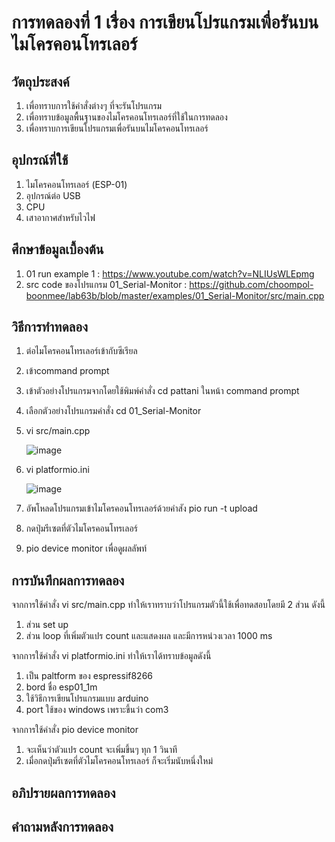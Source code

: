 # การทดลองที่ 1 เรื่อง การเขียนโปรแกรมเพื่อรันบนไมโครคอนโทรเลอร์

## วัตถุประสงค์
1. เพื่อทราบการใช้คำสั่งต่างๆ ที่จะรันโปรแกรม
2. เพื่อทราบข้อมูลพื้นฐานของไมโครคอนโทรเลอร์ที่ใช้ในการทดลอง
3. เพื่อทราบการเขียนโปรแกรมเพื่อรันบนไมโครคอนโทรเลอร์

## อุปกรณ์ที่ใช้
1. ไมโครคอนโทรเลอร์ (ESP-01)
2. อุปกรณ์ต่อ USB 
3. CPU
4. เสาอากาศสำหรับไวไฟ

## ศึกษาข้อมูลเบื้องต้น
1. 01 run example 1 : https://www.youtube.com/watch?v=NLIUsWLEpmg
2. src code ของโปรแกรม 01_Serial-Monitor : https://github.com/choompol-boonmee/lab63b/blob/master/examples/01_Serial-Monitor/src/main.cpp

## วิธีการทำทดลอง
1. ต่อไมโครคอนโทรเลอร์เข้ากับซีเรียล
2. เข้าcommand prompt
3. เข้าตัวอย่างโปรแกรมจากโดยใช้พิมพ์คำสั่ง cd pattani ในหน้า command prompt
4. เลือกตัวอย่างโปรแกรมคำสั่ง cd 01_Serial-Monitor
5. vi src/main.cpp 
      
      
      
      
      ![image](https://user-images.githubusercontent.com/80879772/111911851-b79bc300-8a99-11eb-9715-00a3f250301a.png)

6. vi platformio.ini 
      
      
      
      
      ![image](https://user-images.githubusercontent.com/80879772/111911794-83c09d80-8a99-11eb-8f0f-918b05017da2.png)

7. อัพโหลดโปรแกรมเข้าไมโครคอนโทรเลอร์ด้วยคำสัง pio run -t upload
8. กดปุ่มรีเซตที่ตัวไมโครคอนโทรเลอร์
9. pio device monitor เพื่อดูผลลัพท์

## การบันทึกผลการทดลอง
จากการใช้คำสั่ง vi src/main.cpp ทำให้เราทราบว่าโปรแกรมตัวนี้ใช้เพื่อทดสอบโดยมี 2 ส่วน ดังนี้
1. ส่วน set up 
2. ส่วน loop
      ที่เพิ่มตัวแปร count และแสดงผล และมีการหน่วงเวลา 1000 ms

จากการใช้คำสั่ง vi platformio.ini ทำให้เราได้ทราบข้อมูลดังนี้
1. เป็น paltform ของ espressif8266                   
2. bord ชื่อ esp01_1m
3. ใช้วิธีการเขียนโปรแกรมแบบ arduino
4. port ใช้ของ windows เพราะขึ้นว่า com3

จากการใช้คำสั่ง pio device monitor 
1. จะเห็นว่าตัวแปร count จะเพิ่มขึ้นๆ ทุก 1 วินาที 
2. เมื่อกดปุ่มรีเซตที่ตัวไมโครคอนโทรเลอร์ ก็จะเริ่มนับหนึ่งใหม่
## อภิปรายผลการทดลอง

## คำถามหลังการทดลอง
